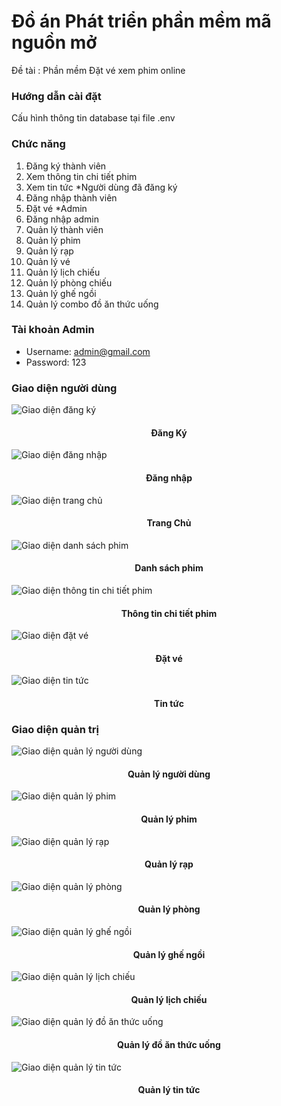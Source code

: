 <!-- author: hgbaodev -->
# Đồ án Phát triển phần mềm mã nguồn mở
Đề tài : Phần mềm Đặt vé xem phim online

### Hướng dẫn cài đặt

Cấu hình thông tin database tại file .env

### Chức năng
1. Đăng ký thành viên
2. Xem thông tin chi tiết phim
3. Xem tin tức
*Người dùng đã đăng ký
4. Đăng nhập thành viên
5. Đặt vé
*Admin
6. Đăng nhập admin
7. Quản lý thành viên
8. Quản lý phim
9. Quản lý rạp 
10. Quản lý vé
11. Quản lý lịch chiếu
12. Quản lý phòng chiếu
13. Quản lý ghế ngồi
14. Quản lý combo đồ ăn thức uống

### Tài khoản Admin

- Username: admin@gmail.com
- Password: 123


### Giao diện người dùng

![Giao diện đăng ký](./hinhanhGiaodien/Client/Register.png)

<h4 align="center">Đăng Ký</h4>

![Giao diện đăng nhập](./hinhanhGiaodien/Client/Login.png)
<h4 align="center">Đăng nhập</h4>

![Giao diện trang chủ](./hinhanhGiaodien/Client/Home.png)
<h4 align="center">Trang Chủ</h4>

![Giao diện danh sách phim](./hinhanhGiaodien/Client/movie.png)
<h4 align="center">Danh sách phim</h4>

![Giao diện thông tin chi tiết phim](./hinhanhGiaodien/Client/movieDetails.png)
<h4 align="center">Thông tin chi tiết phim</h4>

![Giao diện đặt vé](./hinhanhGiaodien/Client/datve.png)
<h4 align="center">Đặt vé</h4>

![Giao diện tin tức](./hinhanhGiaodien/Client/tintuc.png)
<h4 align="center">Tin tức</h4>

### Giao diện quản trị

![Giao diện quản lý người dùng](./hinhanhGiaodien/Admin/QLUser.png)
<h4 align="center">Quản lý người dùng</h4>

![Giao diện quản lý phim](./hinhanhGiaodien/Admin/QLPhim.png)
<h4 align="center">Quản lý phim</h4>

![Giao diện quản lý rạp](./hinhanhGiaodien/Admin/QLRap.png)
<h4 align="center">Quản lý rạp</h4>

![Giao diện quản lý phòng](./hinhanhGiaodien/Admin/QLPhong.png)
<h4 align="center">Quản lý phòng</h4>

![Giao diện quản lý ghế ngồi](./hinhanhGiaodien/Admin/QLGhe.png)
<h4 align="center">Quản lý ghế ngồi</h4>

![Giao diện quản lý lịch chiếu](./hinhanhGiaodien/Admin/QLLichChieu.png)
<h4 align="center">Quản lý lịch chiếu</h4>

![Giao diện quản lý đồ ăn thức uống](./hinhanhGiaodien/Admin/QLCombo.png)
<h4 align="center">Quản lý đồ ăn thức uống</h4>

![Giao diện quản lý tin tức](./hinhanhGiaodien/Admin/QLTinTuc.png)
<h4 align="center">Quản lý tin tức</h4>






